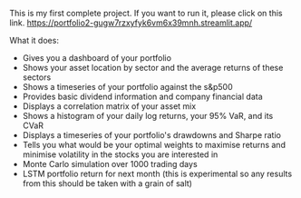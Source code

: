 This is my first complete project. If you want to run it, please click on this link. https://portfolio2-gugw7rzxyfyk6vm6x39mnh.streamlit.app/

What it does:
  + Gives you a dashboard of your portfolio
  + Shows your asset location by sector and the average returns of these sectors
  + Shows a timeseries of your portfolio against the s&p500
  + Provides basic dividend information and company financial data
  + Displays a correlation matrix of your asset mix
  + Shows a histogram of your daily log returns, your 95% VaR, and its CVaR
  + Displays a timeseries of your portfolio's drawdowns and Sharpe ratio
  + Tells you what would be your optimal weights to maximise returns and minimise volatility in the stocks you are interested in
  + Monte Carlo simulation over 1000 trading days
  + LSTM portfolio return for next month (this is experimental so any results from this should be taken with a grain of salt)
